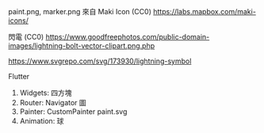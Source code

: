 

paint.png, marker.png
來自 Maki Icon (CC0)
https://labs.mapbox.com/maki-icons/


閃電 (CC0)
https://www.goodfreephotos.com/public-domain-images/lightning-bolt-vector-clipart.png.php

https://www.svgrepo.com/svg/173930/lightning-symbol




Flutter

1. Widgets: 四方塊
2. Router: Navigator 圖
3. Painter: CustomPainter     paint.svg
4. Animation: 球
